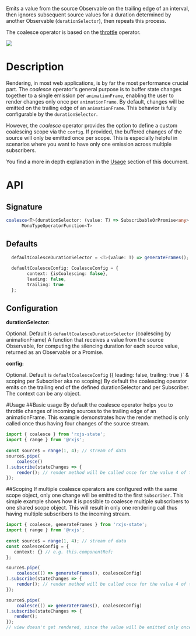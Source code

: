  Emits a value from the source Observable on the trailing edge of an interval, then ignores subsequent
 source values for a duration determined by another Observable (`durationSelector`), then repeats this process.

 The coalesce operator is based on the [throttle](https://rxjs-dev.firebaseapp.com/api/operators/throttle) operator.

 ![](coalesce.png)

 # Description
 Rendering, in most web applications, is by far the most performance crucial part.
 The _coalesce_ operator's general purpose is to buffer state changes together 
 to a single emission per `animationFrame`, enabling the user to render changes only once per `animationFrame`.
 By default, changes will be emitted on the trailing edge of an `animationFrame`.
 This behavior is fully configurable by the `durationSelector`.
 
 However, the _coalesce_ operator provides the option to define a custom coalescing scope via the `config`. If provided, 
 the buffered changes of the source will only be emitted once per scope.
 This is especially helpful in scenarios where you want to have only one emission across multiple subscribers.
 
 You find a more in depth explanation in the [Usage](#scoping) section of this document.
 
 # API
 ## Signature
  ```typescript
  coalesce<T>(durationSelector: (value: T) => SubscribableOrPromise<any> = defaultCoalesceDurationSelector, config?: CoalesceConfig = defaultCoalesceConfig):
        MonoTypeOperatorFunction<T>
```
 ## Defaults
```typescript
  defaultCoalesceDurationSelector = <T>(value: T) => generateFrames();
      
  defaultCoalesceConfig: CoalesceConfig = {
        context: {isCoalescing: false},
        leading: false,
        trailing: true
  };
```
 ## Configuration
  **durationSelector:**
  
  Optional. Default is `defaultCoalesceDurationSelector` (coalescing by animationFrame)
  A function that receives a value from the source Observable, for computing the silencing duration for each source value, returned as an Observable or a Promise.
  
   **config:**
   
   Optional. Default is `defaultCoalesceConfig` ({ leading: false, trailing: true }` & scoping per Subscriber aka no scoping)
   By default the coalescing operator emits on the trailing end of the defined durationSelector and per Subscriber. The context can be any object.

 #Usage
 ##Basic usage
 By default the coalesce operator helps you to throttle changes of incoming sources to the trailing edge of an animationFrame.
 This example demonstrates how the render method is only called once thus having four changes of the source stream.
```typescript
import { coalesce } from 'rxjs-state';
import { range } from '@rxjs';
 
const source$ = range(1, 4); // stream of data
source$.pipe(
    coalesce()
).subscribe(stateChanges => {
    render(); // render method will be called once for the value 4 of the stream
});

  ```
 ##Scoping
 If multiple coalesce operators are configured with the same scope object, only one change will be emitted to the first `Subscriber`.
 This simple example shows how it is possible to coalesce multiple subscribers to one shared scope object. This will result in 
 only one rendering call thus having multiple subscribers to the incoming stream.
 
 ```typescript
 import { coalesce, generateFrames } from 'rxjs-state';
 import { range } from '@rxjs';
  
 const source$ = range(1, 4); // stream of data
 const coalesceConfig = {
    context: {} // e.g. this.componentRef;
 };

 source$.pipe(
     coalesce(() => generateFrames(), coalesceConfig)
 ).subscribe(stateChanges => {
     render(); // render method will be called once for the value 4 of the stream
 });

 source$.pipe(
     coalesce(() => generateFrames(), coalesceConfig)
 ).subscribe(stateChanges => {
    render();
});
// view doesn't get rendered, since the value will be emitted only once per scope
   ```
 
